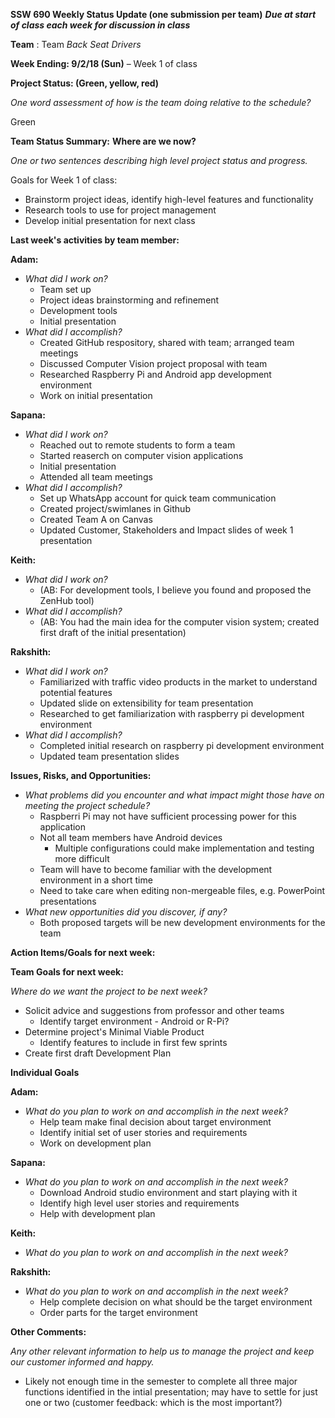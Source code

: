 **SSW 690 Weekly Status Update (one submission per team)**
**_Due at start of class each week for discussion in class_**

**Team** : Team _Back Seat Drivers_

**Week Ending: 9/2/18 (Sun)** – Week 1 of class

**Project Status: (Green, yellow, red)**

_One word assessment of how is the team doing relative to the schedule?_

Green

**Team Status Summary:**  **Where are we now?**

_One or two sentences describing high level project status and progress._

Goals for Week 1 of class:
* Brainstorm project ideas, identify high-level features and functionality
* Research tools to use for project management
* Develop initial presentation for next class

**Last week&#39;s activities by team member:**

**Adam:**

* _What did I work on?_
  * Team set up
  * Project ideas brainstorming and refinement
  * Development tools
  * Initial presentation
* _What did I accomplish?_
  * Created GitHub respository, shared with team; arranged team meetings
  * Discussed Computer Vision project proposal with team
  * Researched Raspberry Pi and Android app development environment
  * Work on initial presentation

**Sapana:**

* _What did I work on?_
  * Reached out to remote students to form a team
  * Started reaserch on computer vision applications 
  * Initial presentation
  * Attended all team meetings
* _What did I accomplish?_
  * Set up WhatsApp account for quick team communication
  * Created project/swimlanes in Github
  * Created Team A on Canvas 
  * Updated Customer, Stakeholders and Impact slides of week 1 presentation

**Keith:**

* _What did I work on?_
  * (AB: For development tools, I believe you found and proposed the ZenHub tool)
* _What did I accomplish?_
  * (AB: You had the main idea for the computer vision system; created first draft of the initial presentation)

**Rakshith:**

* _What did I work on?_
  * Familiarized with traffic video products in the market to understand potential features
  * Updated slide on extensibility for team presentation
  * Researched to get familiarization with raspberry pi development environment
* _What did I accomplish?_
  * Completed initial research on raspberry pi development environment
  * Updated team presentation slides

**Issues, Risks, and Opportunities:**

* _What problems did you encounter and what impact might those have on meeting the project schedule?_
  * Raspberri Pi may not have sufficient processing power for this application
  * Not all team members have Android devices
    * Multiple configurations could make implementation and testing more difficult
  * Team will have to become familiar with the development environment in a short time
  * Need to take care when editing non-mergeable files, e.g. PowerPoint presentations
* _What new opportunities did you discover, if any?_
  * Both proposed targets will be new development environments for the team

**Action Items/Goals for next week:**

**Team Goals for next week:**

_Where do we want the project to be next week?_
* Solicit advice and suggestions from professor and other teams
  * Identify target environment - Android or R-Pi?
* Determine project's Minimal Viable Product
  * Identify features to include in first few sprints
* Create first draft Development Plan

**Individual Goals**

**Adam:**

- _What do you plan to work on and accomplish in the next week?_
  * Help team make final decision about target environment
  * Identify initial set of user stories and requirements
  * Work on development plan

**Sapana:**

- _What do you plan to work on and accomplish in the next week?_
  * Download Android studio environment and start playing with it
  * Identify high level user stories and requirements
  * Help with development plan

**Keith:**

- _What do you plan to work on and accomplish in the next week?_

**Rakshith:**

- _What do you plan to work on and accomplish in the next week?_
  * Help complete decision on what should be the target environment
  * Order parts for the target environment

**Other Comments:**

_Any other relevant information to help us to manage the project and keep our customer informed and happy._
  * Likely not enough time in the semester to complete all three major functions identified in the intial presentation;
    may have to settle for just one or two (customer feedback: which is the most important?)
